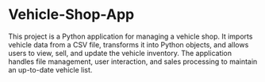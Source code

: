 # Vehicle-Shop-App
This project is a Python application for managing a vehicle shop. It imports vehicle data from a CSV file, transforms it into Python objects, and allows users to view, sell, and update the vehicle inventory. The application handles file management, user interaction, and sales processing to maintain an up-to-date vehicle list.
